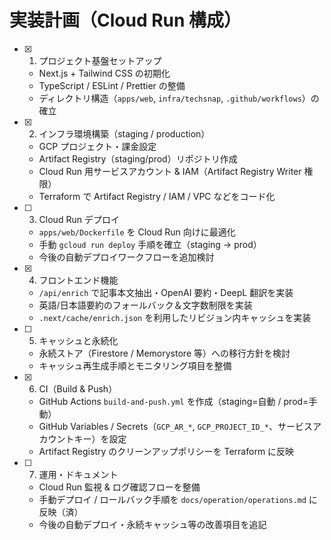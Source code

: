 # 実装計画（Cloud Run 構成）

- [x] 1. プロジェクト基盤セットアップ

  - Next.js + Tailwind CSS の初期化
  - TypeScript / ESLint / Prettier の整備
  - ディレクトリ構造（`apps/web`, `infra/techsnap`, `.github/workflows`）の確立

- [x] 2. インフラ環境構築（staging / production）

  - GCP プロジェクト・課金設定
  - Artifact Registry（staging/prod）リポジトリ作成
  - Cloud Run 用サービスアカウント & IAM（Artifact Registry Writer 権限）
  - Terraform で Artifact Registry / IAM / VPC などをコード化

- [ ] 3. Cloud Run デプロイ

  - `apps/web/Dockerfile` を Cloud Run 向けに最適化
  - 手動 `gcloud run deploy` 手順を確立（staging → prod）
  - 今後の自動デプロイワークフローを追加検討

- [x] 4. フロントエンド機能

  - `/api/enrich` で記事本文抽出・OpenAI 要約・DeepL 翻訳を実装
  - 英語/日本語要約のフォールバック＆文字数制限を実装
  - `.next/cache/enrich.json` を利用したリビジョン内キャッシュを実装

- [ ] 5. キャッシュと永続化

  - 永続ストア（Firestore / Memorystore 等）への移行方針を検討
  - キャッシュ再生成手順とモニタリング項目を整備

- [x] 6. CI（Build & Push）

  - GitHub Actions `build-and-push.yml` を作成（staging=自動 / prod=手動）
  - GitHub Variables / Secrets（`GCP_AR_*`, `GCP_PROJECT_ID_*`、サービスアカウントキー）を設定
  - Artifact Registry のクリーンアップポリシーを Terraform に反映

- [ ] 7. 運用・ドキュメント
  - Cloud Run 監視 & ログ確認フローを整備
  - 手動デプロイ / ロールバック手順を `docs/operation/operations.md` に反映（済）
  - 今後の自動デプロイ・永続キャッシュ等の改善項目を追記
